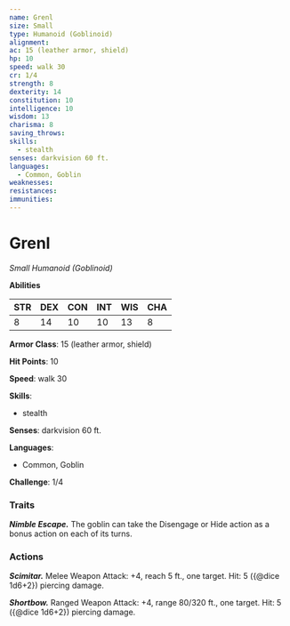 ```yaml
---
name: Grenl
size: Small
type: Humanoid (Goblinoid)
alignment: 
ac: 15 (leather armor, shield)
hp: 10
speed: walk 30
cr: 1/4
strength: 8
dexterity: 14
constitution: 10
intelligence: 10
wisdom: 13
charisma: 8
saving_throws:
skills:
  - stealth
senses: darkvision 60 ft.
languages:
  - Common, Goblin
weaknesses:
resistances:
immunities:
---
```


# Grenl

*Small Humanoid (Goblinoid)*

**Abilities**

| STR | DEX | CON | INT | WIS | CHA |
| --- | --- | --- | --- | --- | --- |
| 8 | 14 | 10 | 10 | 13 | 8 |

**Armor Class**: 15 (leather armor, shield)

**Hit Points**: 10

**Speed**: walk 30

**Skills**:
  - stealth

**Senses**: darkvision 60 ft.

**Languages**:
  - Common, Goblin

**Challenge**: 1/4

### Traits
***Nimble Escape.*** The goblin can take the Disengage or Hide action as a bonus action on each of its turns.

### Actions
***Scimitar.*** Melee Weapon Attack: +4, reach 5 ft., one target. Hit: 5 ({@dice 1d6+2}) piercing damage.

***Shortbow.*** Ranged Weapon Attack: +4, range 80/320 ft., one target. Hit: 5 ({@dice 1d6+2}) piercing damage.

